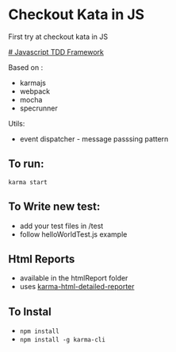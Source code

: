 # Checkout Kata in JS
First try at checkout kata in JS

[# Javascript TDD Framework](https://github.com/rosudrag/jstdd-skeleton)

Based on :
* karmajs
* webpack
* mocha
* specrunner

Utils:
* event dispatcher - message passsing pattern

## To run:

```karma start```

## To Write new test:
* add your test files in /test
* follow helloWorldTest.js example

## Html Reports
* available in the htmlReport folder
* uses [karma-html-detailed-reporter](https://www.npmjs.com/package/karma-html-detailed-reporter)


## To Instal
* ```npm install```
* ```npm install -g karma-cli```
